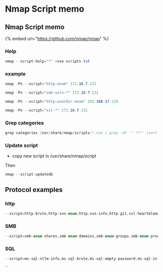 # Nmap Script memo

## Nmap Script memo

{% embed url="https://github.com/nmap/nmap" %}

### Help

```csharp
nmap --script-help="*" >nse-scripts.txt
```

### example

```csharp
nmap -Pn --script="http-enum" 172.16.7.131

nmap -Pn --script="smb-vuln-*" 172.16.7.131

nmap -Pn --script="http-userdir-enum" 192.168.17.129

nmap -Pn --script="ssl-*" 172.16.7.131
```

### Grep categories

```csharp
grep categories /usr/share/nmap/scripts/*.nse | grep -oP '".*?"' |sort -u
```

### Update script

* copy new script in /usr/share/nmap/script

Then

```csharp
nmap --script-updatedb
```

## Protocol examples <a id="protocol-examples"></a>

### http <a id="http"></a>

```csharp
--script=http-brute,http-svn-enum,http-svn-info,http-git,ssl-heartbleed,http-userdir-enum,http-apache-negotiation,http-backup-finder,http-config-backup,http-default-accounts,http-methods,http-method-tamper,http-passwd,http-robots.txt,http-iis-webdav-vuln,http-vuln-cve2009-3960,http-vuln-cve2010-0738,http-vuln-cve2011-3368,http-vuln-cve2012-1823,http-vuln-cve2013-0156,http-waf-detect,http-waf-fingerprint,ssl-enum-ciphers,ssl-known-key
```

### SMB <a id="smb"></a>

```csharp
--script=smb-enum-shares,smb-enum-domains,smb-enum-groups,smb-enum-processes,smb-enum-sessions,smb-ls,smb-mbenum,smb-os-discovery,smb-print-text,smb-security-mode,smb-server-stats,smb-system-info,smb-vuln*
```

### SQL <a id="sql"></a>

```csharp
--script=ms-sql-ntlm-info,ms-sql-brute,ms-sql-empty-password,ms-sql-info,ms-sql-config,ms-sql-dump-hashes
```

\`\`

